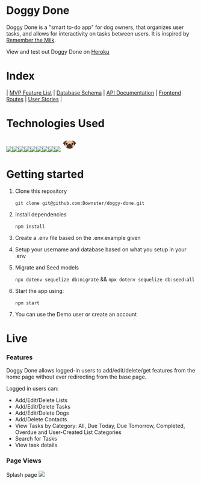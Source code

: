 # Doggy Done

Doggy Done is a "smart to-do app" for dog owners, that organizes user tasks, and allows for interactivity on tasks between users. It is inspired by [Remember the Milk](https://www.rememberthemilk.com/).

View and test out Doggy Done on [Heroku](https://doggy-done.herokuapp.com/app)

# Index

|
[MVP Feature List](##linkshere) |
[Database Schema](##linkshere) |
[API Documentation](##linkshere) |
[Frontend Routes](##linkshere) |
[User Stories](##linkshere) |

# Technologies Used

<img  src="https://cdn.jsdelivr.net/gh/devicons/devicon/icons/javascript/javascript-original.svg"  height=40/><img src="https://cdn.jsdelivr.net/gh/devicons/devicon/icons/nodejs/nodejs-plain-wordmark.svg" height=40/><img src="https://cdn.jsdelivr.net/gh/devicons/devicon/icons/express/express-original-wordmark.svg" height=50/><img  src="https://cdn.jsdelivr.net/gh/devicons/devicon/icons/postgresql/postgresql-original.svg"  height=40/><img  src="https://cdn.jsdelivr.net/gh/devicons/devicon/icons/sequelize/sequelize-original.svg"  height=40/><img  src="https://cdn.jsdelivr.net/gh/devicons/devicon/icons/css3/css3-original.svg"  height=40/><img  src="https://cdn.jsdelivr.net/gh/devicons/devicon/icons/html5/html5-original.svg"  height=40/><img  src="https://cdn.jsdelivr.net/gh/devicons/devicon/icons/git/git-original.svg"  height=40/><img  src="https://cdn.jsdelivr.net/gh/devicons/devicon/icons/vscode/vscode-original.svg"  height=40/>
<img  src="https://github.com/choi-jihoon/Gotta-Latte-Do/raw/main/images/readme/pug-icon.png" height=40/>

# Getting started

1. Clone this repository

   `git clone git@github.com:Downster/doggy-done.git`

2. Install dependencies

   `npm install`

3. Create a .env file based on the .env.example given

4. Setup your username and database based on what you setup in your .env

5. Migrate and Seed models

   `npx dotenv sequelize db:migrate` &&
   `npx dotenv sequelize db:seed:all`

6. Start the app using:

   `npm start`

7. You can use the Demo user or create an account

# Live

### Features

Doggy Done allows logged-in users to add/edit/delete/get features from the home page without ever redirecting from the base page.

Logged in users can:

- Add/Edit/Delete Lists
- Add/Edit/Delete Tasks
- Add/Edit/Delete Dogs
- Add/Delete Contacts
- View Tasks by Category: All, Due Today, Due Tomorrow, Completed, Overdue and User-Created List Categories
- Search for Tasks
- View task details

### Page Views

Splash page
<img src='https://i.imgur.com/j9XZqVy.png'/>



